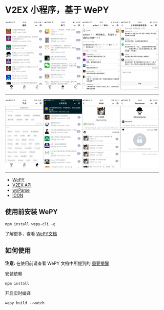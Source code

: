 # V2EX 小程序，基于 WePY

<img width="25%" src="src/images/review/new.jpg"/><img width="25%" src="src/images/review/hot.jpg"/><img width="25%" src="src/images/review/article.jpg"/><img width="25%" src="src/images/review/comment.jpg"/>

---

<img width="25%" src="src/images/review/node.jpg"/><img width="25%" src="src/images/review/node_page.jpg"/><img width="25%" src="src/images/review/user.jpg"/><img width="25%" src="src/images/review/user_nothing.jpg"/>

---


- [WePY](https://github.com/Tencent/wepy)
- [V2EX API](https://github.com/djyde/V2EX-API)
- [wxParse](https://github.com/icindy/wxParse)
- [ICON](http://iconfont.cn/collections/detail?spm=a313x.7781069.0.da5a778a4&cid=33)

## 使用前安装 WePY

```
npm install wepy-cli -g
```
了解更多，查看 [WePY文档](https://tencent.github.io/wepy/document.html#/)

## 如何使用

**注意:** 在使用前请查看 WePY 文档中所提到的 [重要提醒](https://tencent.github.io/wepy/document.html#/?id=重要提醒)

安装依赖

```
npm install
```

开启实时编译

```
wepy build --watch
```